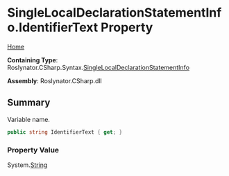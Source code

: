 # SingleLocalDeclarationStatementInfo\.IdentifierText Property

[Home](../../../../../README.md)

**Containing Type**: Roslynator\.CSharp\.Syntax\.[SingleLocalDeclarationStatementInfo](../README.md)

**Assembly**: Roslynator\.CSharp\.dll

## Summary

Variable name\.

```csharp
public string IdentifierText { get; }
```

### Property Value

System\.[String](https://docs.microsoft.com/en-us/dotnet/api/system.string)

